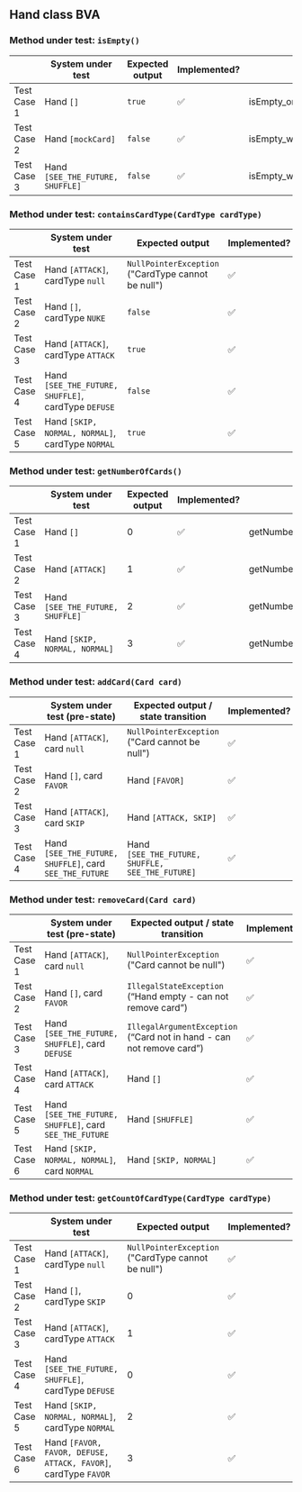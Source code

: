 ## Hand class BVA

### Method under test: `isEmpty()`

|             | System under test                | Expected output | Implemented?       | Test name                               |
|-------------|----------------------------------|-----------------|--------------------|-----------------------------------------|
| Test Case 1 | Hand `[]`                        | `true`          | :white_check_mark: | isEmpty_onEmptyHand_returnsTrue         |
| Test Case 2 | Hand `[mockCard]`                | `false`         | :white_check_mark: | isEmpty_withOneCardInHand_returnsFalse  |
| Test Case 3 | Hand `[SEE_THE_FUTURE, SHUFFLE]` | `false`         | :white_check_mark: | isEmpty_withTwoCardsInHand_returnsFalse |

### Method under test: `containsCardType(CardType cardType)`

|             | System under test                                   | Expected output                                     | Implemented?       | Test name                                                    |
|-------------|-----------------------------------------------------|-----------------------------------------------------|--------------------|--------------------------------------------------------------|
| Test Case 1 | Hand `[ATTACK]`, cardType `null`                    | `NullPointerException`  ("CardType cannot be null") | :white_check_mark: | containsCardType_withNullCardType_throwsNullPointerException |
| Test Case 2 | Hand `[]`, cardType `NUKE`                          | `false`                                             | :white_check_mark: | containsCardType_onEmptyHand_returnsFalse                    |
| Test Case 3 | Hand `[ATTACK]`, cardType `ATTACK`                  | `true`                                              | :white_check_mark: | containsCardType_withCardInHand_returnsTrue                  |
| Test Case 4 | Hand `[SEE_THE_FUTURE, SHUFFLE]`, cardType `DEFUSE` | `false`                                             | :white_check_mark: | containsCardType_withTwoOtherCardsInHand_returnsFalse        |
| Test Case 5 | Hand `[SKIP, NORMAL, NORMAL]`, cardType `NORMAL`    | `true`                                              | :white_check_mark: | containsCardType_withDuplicatesInHand_returnsTrue            |

### Method under test: `getNumberOfCards()`

|             | System under test                | Expected output | Implemented?       | Test name                                                       |
|-------------|----------------------------------|-----------------|--------------------|-----------------------------------------------------------------|
| Test Case 1 | Hand `[]`                        | 0               | :white_check_mark: | getNumberOfCards_onEmptyHand_returnsZero                        |
| Test Case 2 | Hand `[ATTACK]`                  | 1               | :white_check_mark: | getNumberOfCards_withOneCardInHand_returnsOne                   |
| Test Case 3 | Hand `[SEE_THE_FUTURE, SHUFFLE]` | 2               | :white_check_mark: | getNumberOfCards_withTwoCardsInHand_returnsTwo                  |
| Test Case 4 | Hand `[SKIP, NORMAL, NORMAL]`    | 3               | :white_check_mark: | getNumberOfCards_withThreeCardsInHandAndDuplicates_returnsThree |

### Method under test: `addCard(Card card)`

|             | System under test (pre-state)                           | Expected output / state transition               | Implemented?       | Test name                                       |
|-------------|---------------------------------------------------------|--------------------------------------------------|--------------------|-------------------------------------------------|
| Test Case 1 | Hand `[ATTACK]`, card `null`                            | `NullPointerException` ("Card cannot be null")   | :white_check_mark: | addCard_withNullCard_throwsNullPointerException |
| Test Case 2 | Hand `[]`, card `FAVOR`                                 | Hand `[FAVOR]`                                   | :white_check_mark: | addCard_toEmptyHand_insertsCard                 |
| Test Case 3 | Hand `[ATTACK]`, card `SKIP`                            | Hand `[ATTACK, SKIP]`                            | :white_check_mark: | addCard_toHandWithOneCard_insertsCard           |
| Test Case 4 | Hand `[SEE_THE_FUTURE, SHUFFLE]`, card `SEE_THE_FUTURE` | Hand `[SEE_THE_FUTURE, SHUFFLE, SEE_THE_FUTURE]` | :white_check_mark: | addCard_toHandWithSameCard_insertsDuplicateCard |

### Method under test: `removeCard(Card card)`

|             | System under test (pre-state)                           | Expected output / state transition                                    | Implemented?       | Test name                                                   |
|-------------|---------------------------------------------------------|-----------------------------------------------------------------------|--------------------|-------------------------------------------------------------|
| Test Case 1 | Hand `[ATTACK]`, card `null`                            | `NullPointerException`  ("Card cannot be null")                       | :white_check_mark: | removeCard_withNullCard_throwsNullPointerException          |
| Test Case 2 | Hand `[]`, card `FAVOR`                                 | `IllegalStateException` (“Hand empty - can not remove card”)          | :white_check_mark: | removeCard_withEmptyHand_throwsIllegalStateException        |
| Test Case 3 | Hand `[SEE_THE_FUTURE, SHUFFLE]`, card `DEFUSE`         | `IllegalArgumentException` (“Card not in hand - can not remove card”) | :white_check_mark: | removeCard_withCardNotInHand_throwsIllegalArgumentException |
| Test Case 4 | Hand `[ATTACK]`, card `ATTACK`                          | Hand `[]`                                                             | :white_check_mark: | removeCard_withOneCardInHand_emptiesHand                    |
| Test Case 5 | Hand `[SEE_THE_FUTURE, SHUFFLE]`, card `SEE_THE_FUTURE` | Hand `[SHUFFLE]`                                                      | :white_check_mark: | removeCard_withTwoCardsInHand_removesCard                   |
| Test Case 6 | Hand `[SKIP, NORMAL, NORMAL]`, card `NORMAL`            | Hand `[SKIP, NORMAL]`                                                 | :white_check_mark: | removeCard_withDuplicateCardsInHand_removesOnlyOneCard      |

### Method under test: `getCountOfCardType(CardType cardType)`

|             | System under test                                              | Expected output                                     | Implemented?       | Test name                                                      |
|-------------|----------------------------------------------------------------|-----------------------------------------------------|--------------------|----------------------------------------------------------------|
| Test Case 1 | Hand `[ATTACK]`, cardType `null`                               | `NullPointerException`  ("CardType cannot be null") | :white_check_mark: | getCountOfCardType_withNullCardType_throwsNullPointerException |
| Test Case 2 | Hand `[]`, cardType `SKIP`                                     | 0                                                   | :white_check_mark: | getCountOfCardType_withEmptyHand_returnsZero                   |
| Test Case 3 | Hand `[ATTACK]`, cardType `ATTACK`                             | 1                                                   | :white_check_mark: | getCountOfCardType_withCardInHand_returnsOne                   |
| Test Case 4 | Hand `[SEE_THE_FUTURE, SHUFFLE]`, cardType `DEFUSE`            | 0                                                   | :white_check_mark: | getCountOfCardType_withCardNotInHand_returnsZero               |
| Test Case 5 | Hand `[SKIP, NORMAL, NORMAL]`, cardType `NORMAL`               | 2                                                   | :white_check_mark: | getCountOfCardType_withTwoDuplicateCardsInHand_returnsTwo      |
| Test Case 6 | Hand `[FAVOR, FAVOR, DEFUSE, ATTACK, FAVOR]`, cardType `FAVOR` | 3                                                   | :white_check_mark: | getCountOfCardType_withThreeDuplicateCardsInHand_returnsThree  |